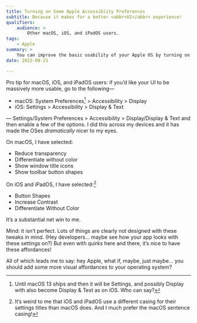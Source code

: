 ```yaml
---
title: Turning on Some Apple Accessiblity Preferences
subtitle: Because it makes for a better <abbr>UI</abbr> experience!
qualifiers:
    audience: >
        Other macOS, iOS, and iPadOS users.
tags:
    - Apple
summary: >
    You can improve the basic usability of your Apple OS by turning on some “accessibility” settings. Here are the ones I turned on.
date: 2022-08-21

---
```


Pro tip for macOS, iOS, and iPadOS users: if you’d like your UI to be massively more usable, go to the following—

- macOS: System Preferences[^until] > Accessibility > Display
- iOS: Settings > Accessibility > Display & Text

— Settings/System Preferences > Accessibility > Display/Display & Text and then enable a few of the options. I did this across my devices and it has made the OSes *dramatically* nicer to my eyes.

On macOS, I have selected:

- Reduce transparency
- Differentiate without color
- Show window title icons
- Show toolbar button shapes

On iOS and iPadOS, I have selected:[^weird]

- Button Shapes
- Increase Contrast
- Differentiate Without Color

It’s a substantial net win to me.

Mind: it isn’t perfect. Lots of things are clearly not designed with these tweaks in mind. (Hey developers… maybe see how your app looks with these settings on?) But even with quirks here and there, it’s nice to have these affordances!

All of which leads me to say: hey Apple, what if, maybe, just maybe… you should add some more visual affordances to your operating system?

[^until]: Until macOS 13 ships and then it will be Settings, and possibly Display with also become Display & Test as on iOS. Who can say?

[^weird]: It’s weird to me that iOS and iPadOS use a different casing for their settings titles than macOS does. And I much prefer the macOS sentence casing!
